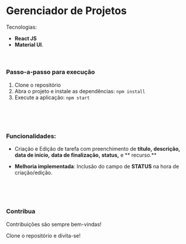 # Gerenciador de Projetos

Tecnologias:
- **React JS** 
- **Material UI**.
 <br><br>

#
### Passo-a-passo para execução

1. Clone o repositório
2. Abra o projeto e instale as dependências:
   `
   npm install
   `
3. Execute a aplicação:
   `
   npm start
   `
   
<br><br>

#
### Funcionalidades:
-  Criação e Edição de tarefa com preenchimento de **título,** **descrição,** **data de início,**	**data de finalização,** **status,** e ** recurso.**

- **Melhoria implementada**: Inclusão do campo de **STATUS** na hora de criação/edição.

<br><br>

#
### Contribua

Contribuições são sempre bem-vindas!

Clone o repositório e divita-se!